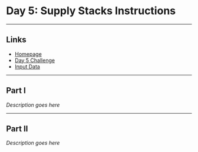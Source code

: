 # Day 5: Supply Stacks Instructions

---

## Links

- [Homepage](https://adventofcode.com/2022)
- [Day 5 Challenge](https://adventofcode.com/2022/day/5)
- [Input Data](https://adventofcode.com/2022/day/5/input)

---

## Part I

*Description goes here*

---

## Part II 

*Description goes here*
